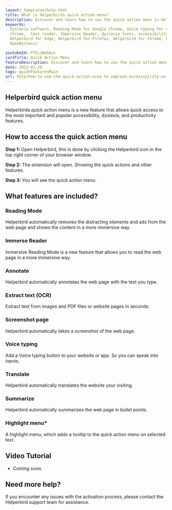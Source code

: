 ```yaml
---
layout: templates/help.html
title: What is Helperbirds quick action menu?
description: Discover and learn how to use the quick action menu in Helperbird.
keywords:
  Dyslexia software, Reading Mode for Google Chrome, Voice typing for chrome, Text to speech for
  chrome,  text reader, Immersive Reader, dyslexia fonts, accessibility software, dyslexia software,
  Helperbird for Edge, Helperbird for Firefox, Helperbird for Chrome, Opendyslexic for Chrome,
  OpenDyslexic

youtubeId: PfILiWebkuc
cardTitle: Quick Action Menu
featureDescription: Discover and learn how to use the quick action menu in Helperbird.
date: 2022-02-20
tags: guideFeaturesMain
url: help/how-to-use-the-quick-action-area-to-improve-accessibility-on-the-web/
---
```


## Helperbird quick action menu

Helperbirds quick action menu is a new feature that allows quick access to the most important and
popular accessibility, dyslexia, and productivity features.


## How to access the quick action menu

**Step 1:** Open Helperbird, this is done by clicking the Helperbird icon in the top right corner of your browser window.

**Step 2:** The extension will open. Showing the quick actions and other features.

**Step 3:** You will see the quick action menu.

## What features are included?

### Reading Mode
Helperbird automatically removes the distracting elements and ads from the web page and shows the content in a more immersive way.

### Immerse Reader
Immersive Reading Mode is a new feature that allows you to read the web page in a more immersive way.

### Annotate 
Helperbird automatically annotates the web page with the text you type.

### Extract text (OCR) 
Extract text from images and PDF files or website pages in seconds.

### Screenshot page

Helperbird automatically takes a screenshot of the web page.

### Voice typing
Add a Voice typing button to your website or app. So you can speak into inputs.

### Translate 
Helperbird automatically translates the website your visiting.

### Summarize

Helperbird automatically summarizes the web page in bullet points.

### Highlight menu*

A highlight menu, which adds a tooltip to the quick action menu on selected text.



## Video Tutorial

- Coming soon.



## Need more help?

If you encounter any issues with the activation process, please contact the Helperbird support team for assistance.

